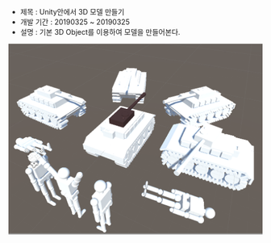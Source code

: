 + 제목 : Unity안에서 3D 모델 만들기
+ 개발 기간 : 20190325 ~ 20190325
+ 설명 : 기본 3D Object를 이용하여 모델을 만들어본다.

![실행화면](./picture.PNG)
